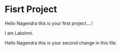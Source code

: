 # Fisrt Project
Hello Nagendra this is your first project....!

I am Lakshmi.

Hello Nagendra this is your second change in this file.
